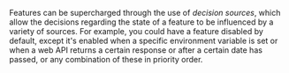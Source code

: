 Features can be supercharged through the use of *decision sources*, which allow the decisions regarding the state of a feature to be influenced by a variety of sources. For example, you could have a feature disabled by default, except it's enabled when a specific environment variable is set or when a web API returns a certain response or after a certain date has passed, or any combination of these in priority order.